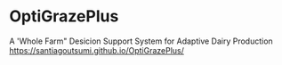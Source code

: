 # OptiGrazePlus
A 'Whole Farm" Desicion Support System for Adaptive Dairy Production
https://santiagoutsumi.github.io/OptiGrazePlus/
